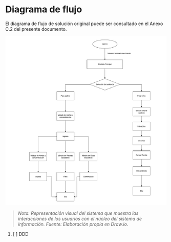 # Diagrama de flujo

El diagrama de flujo de solución original puede ser consultado en el Anexo C.2 del presente documento.

![Texto Alternativo para la imagen](imagen_flujo.png)

> _Nota. Representación visual del sistema que muestra las interacciones de los usuarios con el núcleo del sistema de información. Fuente: Elaboración propia en Draw.io._

1. [ ] DDD
